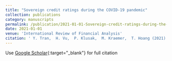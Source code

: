```yaml
---
title: "Sovereign credit ratings during the COVID-19 pandemic"
collection: publications
category: manuscripts
permalink: /publication/2021-01-01-Sovereign-credit-ratings-during-the-COVID-19-pandemic
date: 2021-01-01
venue: 'International Review of Financial Analysis'
citation: ' Y. Tran,  H. Vu,  P. Klusak,  M. Kraemer,  T. Hoang (2021). Sovereign credit ratings during the COVID-19 pandemic. <i>International Review of Financial Analysis, 78 </i>, 101879.'
---
```

Use [Google Scholar](https://scholar.google.com/scholar?q=Sovereign+credit+ratings+during+the+COVID+19+pandemic){:target="_blank"} for full citation
